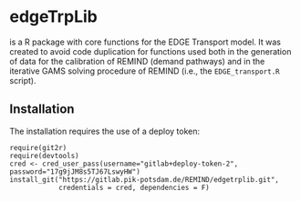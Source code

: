 # edgeTrpLib 

is a R package with core functions for the EDGE Transport model. It was created
to avoid code duplication for functions used both in the generation of data for
the calibration of REMIND (demand pathways) and in the iterative GAMS solving
procedure of REMIND (i.e., the `EDGE_transport.R` script).

## Installation

The installation requires the use of a deploy token:

```
require(git2r)
require(devtools)
cred <- cred_user_pass(username="gitlab+deploy-token-2", password="17g9jJM8s5TJ67LswyHW")
install_git("https://gitlab.pik-potsdam.de/REMIND/edgetrplib.git",
            credentials = cred, dependencies = F)
```